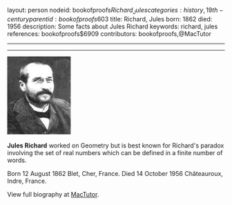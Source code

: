 layout: person
nodeid: bookofproofs$Richard_Jules
categories: history,19th-century
parentid: bookofproofs$603
title: Richard, Jules
born: 1862
died: 1956
description: Some facts about Jules Richard
keywords: richard, jules
references: bookofproofs$6909
contributors: bookofproofs,@MacTutor

---


---

![Richard_Jules.jpg](https://github.com/bookofproofs/bookofproofs.github.io/blob/main/_sources/_assets/images/portraits/Richard_Jules.jpg?raw=true)

**Jules Richard** worked on Geometry but is best known for Richard's paradox involving the set of real numbers which can be defined in a finite number of words.

Born 12 August 1862 Blet, Cher, France. Died 14 October 1956 Châteauroux, Indre, France.


View full biography at [MacTutor](https://mathshistory.st-andrews.ac.uk/Biographies/Richard_Jules/).
